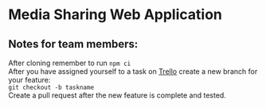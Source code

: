 # Media Sharing Web Application  
## Notes for team members:  
After cloning remember to run `npm ci`  
After you have assigned yourself to a task on [Trello](https://trello.com/b/txheKQZH/tasks) create a new branch for your feature:  
`git checkout -b taskname`  
Create a pull request after the new feature is complete and tested.
